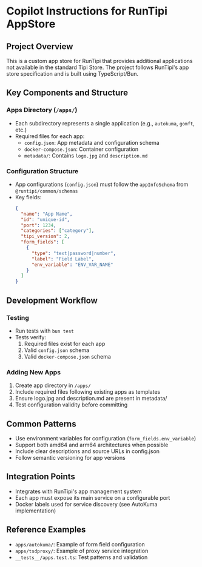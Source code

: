 # Copilot Instructions for RunTipi AppStore

## Project Overview
This is a custom app store for RunTipi that provides additional applications not available in the standard Tipi Store. The project follows RunTipi's app store specification and is built using TypeScript/Bun.

## Key Components and Structure

### Apps Directory (`/apps/`)
- Each subdirectory represents a single application (e.g., `autokuma`, `gomft`, etc.)
- Required files for each app:
  - `config.json`: App metadata and configuration schema
  - `docker-compose.json`: Container configuration
  - `metadata/`: Contains `logo.jpg` and `description.md`

### Configuration Structure
- App configurations (`config.json`) must follow the `appInfoSchema` from `@runtipi/common/schemas`
- Key fields:
  ```json
  {
    "name": "App Name",
    "id": "unique-id",
    "port": 1234,
    "categories": ["category"],
    "tipi_version": 2,
    "form_fields": [
      {
        "type": "text|password|number",
        "label": "Field Label",
        "env_variable": "ENV_VAR_NAME"
      }
    ]
  }
  ```

## Development Workflow

### Testing
- Run tests with `bun test`
- Tests verify:
  1. Required files exist for each app
  2. Valid `config.json` schema
  3. Valid `docker-compose.json` schema

### Adding New Apps
1. Create app directory in `/apps/`
2. Include required files following existing apps as templates
3. Ensure logo.jpg and description.md are present in metadata/
4. Test configuration validity before committing

## Common Patterns
- Use environment variables for configuration (`form_fields.env_variable`)
- Support both amd64 and arm64 architectures when possible
- Include clear descriptions and source URLs in config.json
- Follow semantic versioning for app versions

## Integration Points
- Integrates with RunTipi's app management system
- Each app must expose its main service on a configurable port
- Docker labels used for service discovery (see AutoKuma implementation)

## Reference Examples
- `apps/autokuma/`: Example of form field configuration
- `apps/tsdproxy/`: Example of proxy service integration
- `__tests__/apps.test.ts`: Test patterns and validation